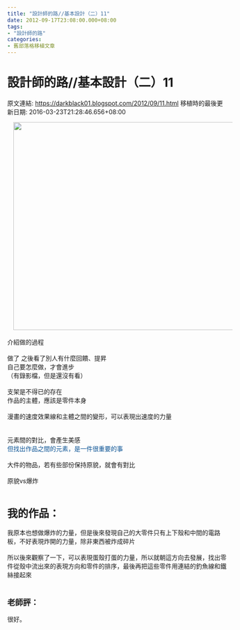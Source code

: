 ```yaml
---
title: "設計師的路//基本設計（二）11"
date: 2012-09-17T23:08:00.000+08:00
tags: 
- "設計師的路"
categories:
- 舊部落格移植文章
---
```


# 設計師的路//基本設計（二）11

原文連結: https://darkblack01.blogspot.com/2012/09/11.html
移植時的最後更新日期: 2016-03-23T21:28:46.656+08:00

<div class="separator" style="clear: both; text-align: center;"><a href="http://1.bp.blogspot.com/-WYB3R_jht7o/T7yLIx1MjJI/AAAAAAAAEJc/2-GJ6B3eqPg/s1600/149325_3654661137736_1610812382_2941975_568609649_n.jpg" imageanchor="1" style="margin-left: 1em; margin-right: 1em;"><img border="0" height="478" src="https://1.bp.blogspot.com/-WYB3R_jht7o/T7yLIx1MjJI/AAAAAAAAEJc/2-GJ6B3eqPg/s640/149325_3654661137736_1610812382_2941975_568609649_n.jpg" width="850" /></a></div><br />介紹做的過程<br /><br />做了 之後看了別人有什麼回饋、提昇<br />自己要怎麼做，才會進步<br /><a name='more'></a>（有錄影檔，但是還沒有看）<br /><br />支架是不得已的存在<br />作品的主體，應該是零件本身<br /><br />漫畫的速度效果線和主體之間的變形，可以表現出速度的力量<br /><br /><br />元素間的對比，會產生美感<br /><span style="color: #0b5394;">但找出作品之間的元素，是一件很重要的事</span><br /><br />大件的物品，若有些部份保持原貌，就會有對比<br /><br />原貌vs爆炸<br /><br /><h2><span style="font-size: x-large;">我的作品：</span></h2>我原本也想做爆炸的力量，但是後來發現自己的大零件只有上下殼和中間的電路板，不好表現炸開的力量，除非東西被炸成碎片<br /><br />所以後來觀察了一下，可以表現蛋殼打蛋的力量，所以就朝這方向去發展，找出零件從殼中流出來的表現方向和零件的排序，最後再把這些零件用連結的釣魚線和鐵絲接起來<br /><br /><h3><span style="font-size: large;">老師評：</span></h3>很好。

